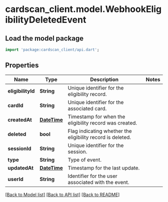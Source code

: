 # cardscan_client.model.WebhookEligibilityDeletedEvent

## Load the model package
```dart
import 'package:cardscan_client/api.dart';
```

## Properties
Name | Type | Description | Notes
------------ | ------------- | ------------- | -------------
**eligibilityId** | **String** | Unique identifier for the eligibility record. | 
**cardId** | **String** | Unique identifier for the associated card. | 
**createdAt** | [**DateTime**](DateTime.md) | Timestamp for when the eligibility record was created. | 
**deleted** | **bool** | Flag indicating whether the eligibility record is deleted. | 
**sessionId** | **String** | Unique identifier for the session. | 
**type** | **String** | Type of event. | 
**updatedAt** | [**DateTime**](DateTime.md) | Timestamp for the last update. | 
**userId** | **String** | Identifier for the user associated with the event. | 

[[Back to Model list]](../README.md#documentation-for-models) [[Back to API list]](../README.md#documentation-for-api-endpoints) [[Back to README]](../README.md)



